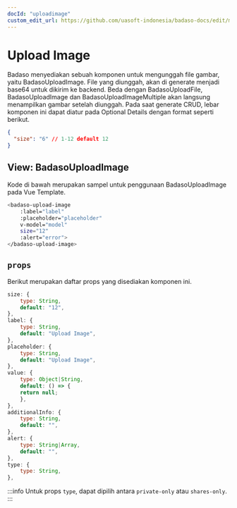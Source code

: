```yaml
---
docId: "uploadimage"
custom_edit_url: https://github.com/uasoft-indonesia/badaso-docs/edit/main/i18n/id/docusaurus-plugin-content-docs/current/components/upload-image.md
---
```


# Upload Image

Badaso menyediakan sebuah komponen untuk mengunggah file gambar, yaitu BadasoUploadImage. File yang diunggah, akan di generate menjadi base64 untuk dikirim ke backend. Beda dengan BadasoUploadFile, BadasoUploadImage dan BadasoUploadImageMultiple akan langsung menampilkan gambar setelah diunggah. Pada saat generate CRUD, lebar komponen ini dapat diatur pada Optional Details dengan format seperti berikut.

```json
{
  "size": "6" // 1-12 default 12
}
```

## View: BadasoUploadImage

Kode di bawah merupakan sampel untuk penggunaan BadasoUploadImage pada Vue Template.

```bash
<badaso-upload-image
    :label="label"
    :placeholder="placeholder"
    v-model="model"
    size="12"
    :alert="error">
</badaso-upload-image>
```

## `props`

Berikut merupakan daftar props yang disediakan komponen ini.

```js
size: {
    type: String,
    default: "12",
},
label: {
    type: String,
    default: "Upload Image",
},
placeholder: {
    type: String,
    default: "Upload Image",
},
value: {
    type: Object|String,
    default: () => {
    return null;
    },
},
additionalInfo: {
    type: String,
    default: "",
},
alert: {
    type: String|Array,
    default: "",
},
type: {
    type: String,
},
```

:::info
Untuk props <code>type</code>, dapat dipilih antara <code>private-only</code> atau <code>shares-only</code>.
:::
